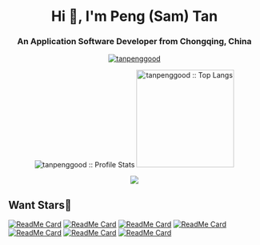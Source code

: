 <h1 align="center">Hi 👋, I'm Peng (Sam) Tan</h1>
<h3 align="center">An Application Software Developer from Chongqing, China</h3>

<p align="center">
  <a href="https://github.com/ryo-ma/github-profile-trophy">
    <img src="https://github-profile-trophy.vercel.app/?username=tanpenggood&theme=onedark&row=1&column=6" alt="tanpenggood" />
  </a>
</p>

<p align="center">
  <img heigth="195" src="https://github-readme-stats.vercel.app/api?username=tanpenggood&show_icons=true&theme=synthwave" alt="tanpenggood :: Profile Stats" />
  <img height="195" src="https://github-readme-stats.vercel.app/api/top-langs/?username=tanpenggood&langs_count=10&theme=synthwave&layout=compact" alt="tanpenggood :: Top Langs" />
</p>

<p align="center">
  <a href="https://github.com/tanpenggood">
    <img src="https://streak-stats.demolab.com/?user=tanpenggood&theme=dark"/>
  </a>
</p>

## Want Stars🌟

<p align="center">

[![ReadMe Card](https://github-readme-stats.vercel.app/api/pin/?username=tanpenggood&repo=zhuangbi&theme=radical)](https://github.com/tanpenggood/zhuangbi)
[![ReadMe Card](https://github-readme-stats.vercel.app/api/pin/?username=tanpenggood-best-practices&repo=build-any&theme=gruvbox)](https://github.com/tanpenggood-best-practices/build-any)
[![ReadMe Card](https://github-readme-stats.vercel.app/api/pin/?username=tanpenggood&repo=location-top-1000&theme=radical)](https://github.com/tanpenggood/location-top-1000)
[![ReadMe Card](https://github-readme-stats.vercel.app/api/pin/?username=tanpenggood&repo=auto-browser-script-engine&theme=dracula)](https://github.com/tanpenggood/auto-browser-script-engine)
[![ReadMe Card](https://github-readme-stats.vercel.app/api/pin/?username=tanpenggood-best-practices&repo=spring-boot-redis-stream&theme=cobalt)](https://github.com/tanpenggood-best-practices/spring-boot-redis-stream)
[![ReadMe Card](https://github-readme-stats.vercel.app/api/pin/?username=tanpenggood&repo=xiaohongshu&theme=radical)](https://github.com/tanpenggood/xiaohongshu)
[![ReadMe Card](https://github-readme-stats.vercel.app/api/pin/?username=tanpenggood-best-practices&repo=deploying-multiple-web-applications&theme=merko)](https://github.com/tanpenggood-best-practices/deploying-multiple-web-applications)
</p>
